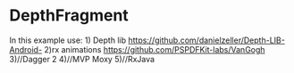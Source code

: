 # DepthFragment


In this example use:
         1) Depth lib          https://github.com/danielzeller/Depth-LIB-Android-
         2)rx animations        https://github.com/PSPDFKit-labs/VanGogh
         3)//Dagger 2
         4)//MVP Moxy
         5)//RxJava
         
